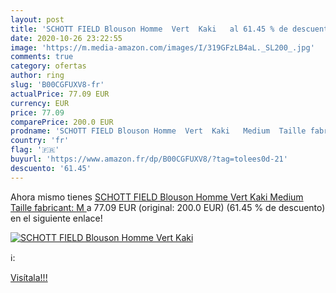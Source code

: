 ```yaml
---
layout: post
title: 'SCHOTT FIELD Blouson Homme  Vert  Kaki   al 61.45 % de descuento'
date: 2020-10-26 23:22:55
image: 'https://m.media-amazon.com/images/I/319GFzLB4aL._SL200_.jpg'
comments: true
category: ofertas
author: ring
slug: 'B00CGFUXV8-fr'
actualPrice: 77.09 EUR
currency: EUR
price: 77.09
comparePrice: 200.0 EUR
prodname: 'SCHOTT FIELD Blouson Homme  Vert  Kaki   Medium  Taille fabricant: M '
country: 'fr'
flag: '🇫🇷'
buyurl: 'https://www.amazon.fr/dp/B00CGFUXV8/?tag=tolees0d-21'
descuento: '61.45'
---
```


Ahora mismo tienes [SCHOTT FIELD Blouson Homme  Vert  Kaki   Medium  Taille fabricant: M ](https://www.amazon.fr/dp/B00CGFUXV8/?tag=tolees0d-21) a 77.09 EUR (original: 200.0 EUR) (61.45 %  de descuento) en el siguiente enlace!

[![SCHOTT FIELD Blouson Homme  Vert  Kaki  ](https://m.media-amazon.com/images/I/319GFzLB4aL._SL200_.jpg)](https://www.amazon.fr/dp/B00CGFUXV8/?tag=tolees0d-21)

ℹ️:


[Visítala!!!](https://www.amazon.fr/dp/B00CGFUXV8/?tag=tolees0d-21)
